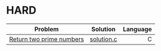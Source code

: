 # HARD

|          Problem                                                                                         |                                                         Solution                                                                                                         |   Language         |
|:--------------------------------------------------------------------------------------------------------:|:------------------------------------------------------------------------------------------------------------------------------------------------------------------------:|-------------------:|
|[Return two prime numbers](http://practice.geeksforgeeks.org/problems/return-two-prime-numbers/0)  | 	[solution.c](https://github.com/GIIRRII/myGeeksForGeeksSolutions/tree/master/HARD/Return%20two%20prime%20numbers/solution.c) |	C |
